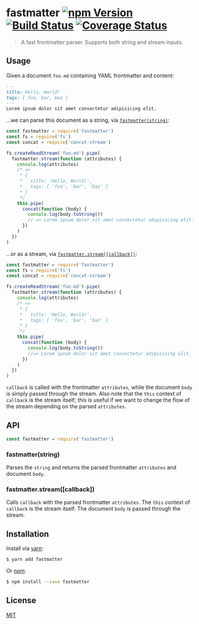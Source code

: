 # fastmatter [![npm Version](http://img.shields.io/npm/v/fastmatter.svg?style=flat)](https://www.npmjs.org/package/fastmatter) [![Build Status](https://img.shields.io/travis/yuanqing/fastmatter.svg?branch=master&style=flat)](https://travis-ci.org/yuanqing/fastmatter) [![Coverage Status](https://img.shields.io/coveralls/yuanqing/fastmatter.svg?style=flat)](https://coveralls.io/github/yuanqing/fastmatter)

> A fast frontmatter parser. Supports both string and stream inputs.

## Usage

Given a document `foo.md` containing YAML frontmatter and content:

```md
---
title: Hello, World!
tags: [ foo, bar, baz ]
---
Lorem ipsum dolor sit amet consectetur adipisicing elit.
```

&hellip;we can parse this document as a string, via [`fastmatter(string)`](#fastmatterstring):

```js
const fastmatter = require('fastmatter')
const fs = require('fs')
const concat = require('concat-stream')

fs.createReadStream('foo.md').pipe(
  fastmatter.stream(function (attributes) {
    console.log(attributes)
    /* =>
     * {
     *   title: 'Hello, World!',
     *   tags: [ 'foo', 'bar', 'baz' ]
     * }
     */
    this.pipe(
      concat(function (body) {
        console.log(body.toString())
        // => Lorem ipsum dolor sit amet consectetur adipisicing elit.
      })
    )
  })
)
```

&hellip;or as a stream, via [`fastmatter.stream([callback])`](#fastmatterstreamcallback):

```js
const fastmatter = require('fastmatter')
const fs = require('fs')
const concat = require('concat-stream')

fs.createReadStream('foo.md').pipe(
  fastmatter.stream(function (attributes) {
    console.log(attributes)
    /* =>
     * {
     *   title: 'Hello, World!',
     *   tags: [ 'foo', 'bar', 'baz' ]
     * }
     */
    this.pipe(
      concat(function (body) {
        console.log(body.toString())
        //=> Lorem ipsum dolor sit amet consectetur adipisicing elit.
      })
    )
  })
)
```

`callback` is called with the frontmatter `attributes`, while the document `body` is simply passed through the stream. Also note that the `this` context of `callback` is the stream itself; this is useful if we want to change the flow of the stream depending on the parsed `attributes`.

## API

```js
const fastmatter = require('fastmatter')
```

### fastmatter(string)

Parses the `string` and returns the parsed frontmatter `attributes` and document `body`.

### fastmatter.stream([callback])

Calls `callback` with the parsed frontmatter `attributes`. The `this` context of `callback` is the stream itself. The document `body` is passed through the stream.

## Installation

Install via [yarn](https://yarnpkg.com):

```sh
$ yarn add fastmatter
```

Or [npm](https://npmjs.com):

```sh
$ npm install --save fastmatter
```

## License

[MIT](LICENSE.md)
